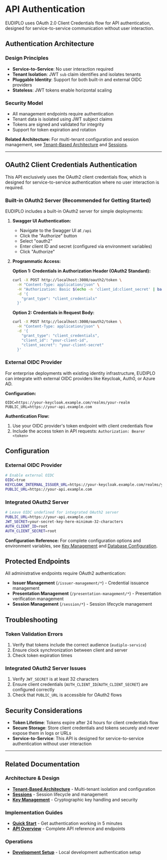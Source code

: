# API Authentication

EUDIPLO uses OAuth 2.0 Client Credentials flow for API authentication, designed
for service-to-service communication without user interaction.

## Authentication Architecture

### Design Principles

- **Service-to-Service**: No user interaction required
- **Tenant Isolation**: JWT `sub` claim identifies and isolates tenants
- **Pluggable Identity**: Support for both built-in and external OIDC providers
- **Stateless**: JWT tokens enable horizontal scaling

### Security Model

- All management endpoints require authentication
- Tenant data is isolated using JWT subject claims
- Tokens are signed and validated for integrity
- Support for token expiration and rotation

**Related Architecture:** For multi-tenant configuration and session management,
see [Tenant-Based Architecture](../architecture/tenant.md) and
[Sessions](../architecture/sessions.md).

---

## OAuth2 Client Credentials Authentication

This API exclusively uses the OAuth2 client credentials flow, which is designed
for service-to-service authentication where no user interaction is required.

### Built-in OAuth2 Server (Recommended for Getting Started)

EUDIPLO includes a built-in OAuth2 server for simple deployments:

1. **Swagger UI Authentication:**

   - Navigate to the Swagger UI at `/api`
   - Click the "Authorize" button
   - Select "oauth2"
   - Enter client ID and secret (configured via environment variables)
   - Click "Authorize"

2. **Programmatic Access:**

   **Option 1: Credentials in Authorization Header (OAuth2 Standard):**

   ```bash
   curl -X POST http://localhost:3000/oauth2/token \
     -H "Content-Type: application/json" \
     -H "Authorization: Basic $(echo -n 'client_id:client_secret' | base64)" \
     -d '{
       "grant_type": "client_credentials"
     }'
   ```

   **Option 2: Credentials in Request Body:**

   ```bash
   curl -X POST http://localhost:3000/oauth2/token \
     -H "Content-Type: application/json" \
     -d '{
       "grant_type": "client_credentials",
       "client_id": "your-client-id",
       "client_secret": "your-client-secret"
     }'
   ```

### External OIDC Provider

For enterprise deployments with existing identity infrastructure, EUDIPLO can
integrate with external OIDC providers like Keycloak, Auth0, or Azure AD.

**Configuration:**

```env
OIDC=https://your-keycloak.example.com/realms/your-realm
PUBLIC_URL=https://your-api.example.com
```

**Authentication Flow:**

1. Use your OIDC provider's token endpoint with client credentials flow
2. Include the access token in API requests: `Authorization: Bearer <token>`

## Configuration

### External OIDC Provider

```bash
# Enable external OIDC
OIDC=true
KEYCLOAK_INTERNAL_ISSUER_URL=https://your-keycloak.example.com/realms/your-realm
PUBLIC_URL=https://your-api.example.com
```

### Integrated OAuth2 Server

```bash
# Leave OIDC undefined for integrated OAuth2 server
PUBLIC_URL=https://your-api.example.com
JWT_SECRET=your-secret-key-here-minimum-32-characters
AUTH_CLIENT_ID=root
AUTH_CLIENT_SECRET=root
```

**Configuration Reference:** For complete configuration options and environment
variables, see [Key Management](../architecture/key-management.md) and
[Database Configuration](../architecture/database.md).

## Protected Endpoints

All administrative endpoints require OAuth2 authentication:

- **Issuer Management** (`/issuer-management/*`) - Credential issuance
  management
- **Presentation Management** (`/presentation-management/*`) - Presentation
  verification management
- **Session Management** (`/session/*`) - Session lifecycle management

## Troubleshooting

### Token Validation Errors

1. Verify that tokens include the correct audience (`eudiplo-service`)
2. Ensure clock synchronization between client and server
3. Check token expiration times

### Integrated OAuth2 Server Issues

1. Verify `JWT_SECRET` is at least 32 characters
2. Ensure client credentials (`AUTH_CLIENT_ID`/`AUTH_CLIENT_SECRET`) are
   configured correctly
3. Check that `PUBLIC_URL` is accessible for OAuth2 flows

## Security Considerations

- **Token Lifetime**: Tokens expire after 24 hours for client credentials flow
- **Secure Storage**: Store client credentials and tokens securely and never
  expose them in logs or URLs
- **Service-to-Service**: This API is designed for service-to-service
  authentication without user interaction

---

## Related Documentation

### Architecture & Design

- **[Tenant-Based Architecture](../architecture/tenant.md)** - Multi-tenant
  isolation and configuration
- **[Sessions](../architecture/sessions.md)** - Session lifecycle and management
- **[Key Management](../architecture/key-management.md)** - Cryptographic key
  handling and security

### Implementation Guides

- **[Quick Start](../getting-started/quick-start.md)** - Get authentication
  working in 5 minutes
- **[API Overview](./index.md)** - Complete API reference and endpoints

### Operations

- **[Development Setup](../development/running-locally.md)** - Local development
  authentication setup
